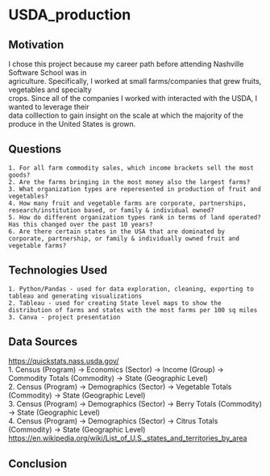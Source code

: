 # USDA_production

## Motivation

I chose this project because my career path before attending Nashville Software School was in </br>
agriculture. Specifically, I worked at small farms/companies that grew fruits, vegetables and specialty </br>
crops. Since all of the companies I worked with interacted with the USDA, I wanted to leverage their </br>
data colllection to gain insight on the scale at which the majority of the produce in the United States is grown. 

## Questions </br>

    1. For all farm commodity sales, which income brackets sell the most goods? 
    2. Are the farms bringing in the most money also the largest farms? 
    3. What organization types are reperesented in production of fruit and vegetables?
    4. How many fruit and vegetable farms are corporate, partnerships, research/institution based, or family & individual owned? 
    5. How do different organization types rank in terms of land operated? Has this changed over the past 10 years?
    6. Are there certain states in the USA that are dominated by corporate, partnership, or family & individually owned fruit and vegetable farms?    

## Technologies Used

    1. Python/Pandas - used for data exploration, cleaning, exporting to tableau and generating visualizations
    2. Tableau - used for creating State level maps to show the distribution of farms and states with the most farms per 100 sq miles 
    3. Canva - project presentation

## Data Sources
https://quickstats.nass.usda.gov/ </br>
    1. Census (Program) -> Economics (Sector) -> Income (Group) -> Commodity Totals (Commodity) -> State (Geographic Level) </br>
    2. Census (Program) -> Demographics (Sector) -> Vegetable Totals (Commodity) -> State (Geographic Level) </br>
    3. Census (Program) -> Demographics (Sector) -> Berry Totals (Commodity) -> State (Geographic Level) </br>
    4. Census (Program) -> Demographics (Sector) -> Citrus Totals (Commodity) -> State (Geographic Level) </br>
https://en.wikipedia.org/wiki/List_of_U.S._states_and_territories_by_area</br>

## Conclusion


